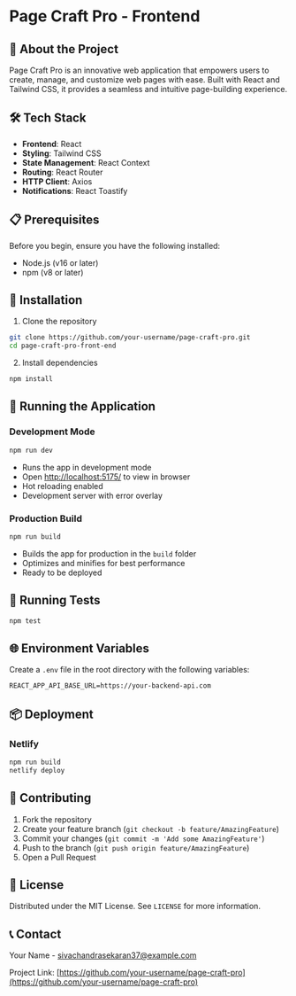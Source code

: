# Page Craft Pro - Frontend

## 🚀 About the Project

Page Craft Pro is an innovative web application that empowers users to create, manage, and customize web pages with ease. Built with React and Tailwind CSS, it provides a seamless and intuitive page-building experience.

## 🛠 Tech Stack

- **Frontend**: React
- **Styling**: Tailwind CSS
- **State Management**: React Context
- **Routing**: React Router
- **HTTP Client**: Axios
- **Notifications**: React Toastify

## 📋 Prerequisites

Before you begin, ensure you have the following installed:
- Node.js (v16 or later)
- npm (v8 or later)

## 🔧 Installation

1. Clone the repository
```bash
git clone https://github.com/your-username/page-craft-pro.git
cd page-craft-pro-front-end
```

2. Install dependencies
```bash
npm install
```

## 🚀 Running the Application

### Development Mode
```bash
npm run dev
```
- Runs the app in development mode
- Open [http://localhost:5175/](http://localhost:5175) to view in browser
- Hot reloading enabled
- Development server with error overlay

### Production Build
```bash
npm run build
```
- Builds the app for production in the `build` folder
- Optimizes and minifies for best performance
- Ready to be deployed

## 🧪 Running Tests
```bash
npm test
```

## 🌐 Environment Variables
Create a `.env` file in the root directory with the following variables:
```
REACT_APP_API_BASE_URL=https://your-backend-api.com
```

## 📦 Deployment

### Netlify
```bash
npm run build
netlify deploy
```

## 🤝 Contributing

1. Fork the repository
2. Create your feature branch (`git checkout -b feature/AmazingFeature`)
3. Commit your changes (`git commit -m 'Add some AmazingFeature'`)
4. Push to the branch (`git push origin feature/AmazingFeature`)
5. Open a Pull Request

## 📜 License

Distributed under the MIT License. See `LICENSE` for more information.

## 📞 Contact

Your Name - sivachandrasekaran37@example.com

Project Link: [https://github.com/your-username/page-craft-pro](https://github.com/your-username/page-craft-pro)
